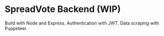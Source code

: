 # SpreadVote Backend (WIP)

Build with Node and Express. Authentication with JWT. Data scraping with Puppeteer.
